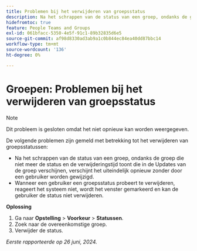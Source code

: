 ```yaml
---
title: Problemen bij het verwijderen van groepsstatus
description: Na het schrappen van de status van een groep, ondanks de groep die niet meer de status en de verwijderingstijd toont die in de Updates van de groep verschijnen, verschijnt het uiteindelijk opnieuw zonder door een gebruiker worden gewijzigd.
hidefromtoc: true
feature: People Teams and Groups
exl-id: 061bfacc-5350-4e5f-91c1-89b32835d6e5
source-git-commit: af98d8330ad3ab9a1c0b844ec84ea40dd87bbc14
workflow-type: tm+mt
source-wordcount: '136'
ht-degree: 0%

---
```


# Groepen: Problemen bij het verwijderen van groepsstatus

>[!NOTE]
>
>Dit probleem is gesloten omdat het niet opnieuw kan worden weergegeven.

De volgende problemen zijn gemeld met betrekking tot het verwijderen van groepsstatussen:

* Na het schrappen van de status van een groep, ondanks de groep die niet meer de status en de verwijderingstijd toont die in de Updates van de groep verschijnen, verschijnt het uiteindelijk opnieuw zonder door een gebruiker worden gewijzigd.
* Wanneer een gebruiker een groepsstatus probeert te verwijderen, reageert het systeem niet, wordt het venster gemarkeerd en kan de gebruiker de status niet verwijderen.

**Oplossing**

1. Ga naar **Opstelling** > **Voorkeur** > **Statussen**.
1. Zoek naar de overeenkomstige groep.
1. Verwijder de status.

_Eerste rapporteerde op 26 juni, 2024._
